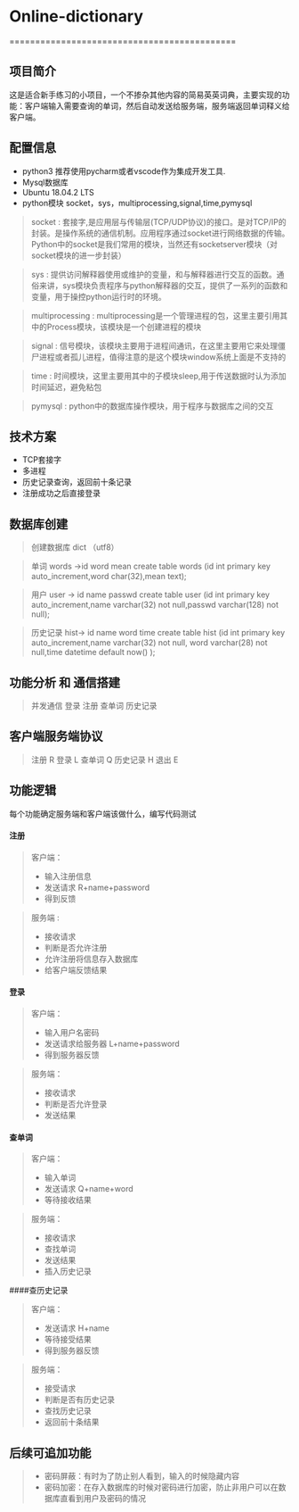 # Online-dictionary
============================================
## 项目简介
这是适合新手练习的小项目，一个不掺杂其他内容的简易英英词典，主要实现的功能：客户端输入需要查询的单词，然后自动发送给服务端，服务端返回单词释义给客户端。

## 配置信息
* python3 推荐使用pycharm或者vscode作为集成开发工具.
* Mysql数据库
* Ubuntu 18.04.2 LTS
* python模块 socket，sys，multiprocessing,signal,time,pymysql
> socket : 套接字,是应用层与传输层(TCP/UDP协议)的接口。是对TCP/IP的封装。是操作系统的通信机制。应用程序通过socket进行网络数据的传输。Python中的socket是我们常用的模块，当然还有socketserver模块（对socket模块的进一步封装）

> sys : 提供访问解释器使用或维护的变量，和与解释器进行交互的函数。通俗来讲，sys模块负责程序与python解释器的交互，提供了一系列的函数和变量，用于操控python运行时的环境。

> multiprocessing : multiprocessing是一个管理进程的包，这里主要引用其中的Process模块，该模块是一个创建进程的模块

> signal : 信号模块，该模块主要用于进程间通讯，在这里主要用它来处理僵尸进程或者孤儿进程，值得注意的是这个模块window系统上面是不支持的

> time : 时间模块，这里主要用其中的子模块sleep,用于传送数据时认为添加时间延迟，避免粘包

> pymysql : python中的数据库操作模块，用于程序与数据库之间的交互

## 技术方案
* TCP套接字
* 多进程
* 历史记录查询，返回前十条记录
* 注册成功之后直接登录

## 数据库创建
> 创建数据库 dict  （utf8）

> 单词 words  ->id word mean
create table words (id int primary key auto_increment,word char(32),mean text);

> 用户 user -> id  name  passwd
   create table user (id int primary key auto_increment,name varchar(32) not null,passwd varchar(128) not null);

> 历史记录 hist-> id name  word  time
   create table hist (id int primary key auto_increment,name varchar(32) not null, word varchar(28) not null,time datetime default now() );

## 功能分析 和 通信搭建

>并发通信
登录
注册
查单词
历史记录

## 客户端服务端协议

>注册   R
登录   L
查单词  Q
历史记录  H
退出  E

## 功能逻辑 
每个功能确定服务端和客户端该做什么，编写代码测试

#### 注册  
>客户端： 
>* 输入注册信息
>* 发送请求 R+name+password
>* 得到反馈

>服务端 : 
>* 接收请求
>* 判断是否允许注册
>* 允许注册将信息存入数据库
>* 给客户端反馈结果

#### 登录  
> 客户端： 
>* 输入用户名密码 
>* 发送请求给服务器 L+name+password
>* 得到服务器反馈

>服务端： 
>* 接收请求
>* 判断是否允许登录
>* 发送结果

#### 查单词 
>客户端： 
>* 输入单词
>* 发送请求 Q+name+word
>* 等待接收结果

>服务端： 
>* 接收请求
>* 查找单词
>* 发送结果
>* 插入历史记录

####查历史记录
>客户端：
>* 发送请求 H+name
>* 等待接受结果
>* 得到服务器反馈

>服务端：
>* 接受请求
>* 判断是否有历史记录
>* 查找历史记录
>* 返回前十条结果

## 后续可追加功能
>* 密码屏蔽：有时为了防止别人看到，输入的时候隐藏内容
>* 密码加密：在存入数据库的时候对密码进行加密，防止非用户可以在数据库直看到用户及密码的情况
